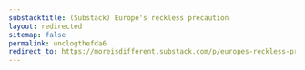 ```yaml
---
substacktitle: (Substack) Europe's reckless precaution
layout: redirected
sitemap: false
permalink: unclogthefda6
redirect_to: https://moreisdifferent.substack.com/p/europes-reckless-precaution
---
```

